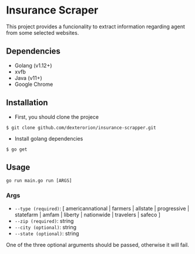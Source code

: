 # Insurance Scraper

This project provides a funcionality to extract information regarding agent from some selected websites.

## Dependencies

- Golang (v1.12+)
- xvfb
- Java (v11+)
- Google Chrome

## Installation

 - First, you should clone the projece
 
 ```$ git clone github.com/dexterorion/insurance-scrapper.git```
 
 - Install golang dependencies
 
 ```$ go get ```
 
## Usage

  ```go run main.go run [ARGS]```
  
  ### Args
  
  - `--type (required)`: \[ americannational | farmers | allstate | progressive | statefarm | amfam | liberty | nationwide | travelers | safeco \]
  - `--zip (required)`: string
  - `--city (optional)`: string
  - `--state (optional)`: string
  
  One of the three optional arguments should be passed, otherwise it will fail.
